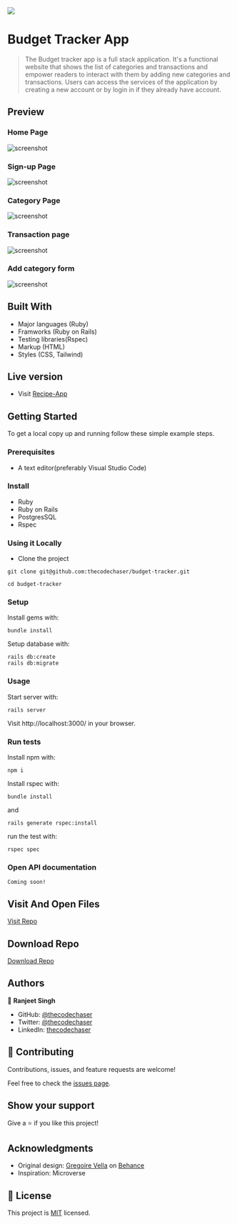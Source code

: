 ![](https://img.shields.io/badge/thecodechaser-blueviolet)

# Budget Tracker App

> The Budget tracker app is a full stack application. It's a functional website that shows the list of categories and transactions and empower readers to interact with them by adding new categories and transactions. Users can access the services of the application by creating a new account or by login in if they already have account.

## Preview

### Home Page

![screenshot](./app/assets/images/home-page.png)

### Sign-up Page

![screenshot](./app/assets/images/sign-up.png)

### Category Page

![screenshot](./app/assets/images/category-page.png)

### Transaction page

![screenshot](./app/assets/images/transaction-page.png)

### Add category form

![screenshot](./app/assets/images/new-category.png)

## Built With

- Major languages (Ruby)
- Framworks (Ruby on Rails)
- Testing libraries(Rspec)
- Markup (HTML)
- Styles (CSS, Tailwind)

## Live version

- Visit [Recipe-App](https://budget-tracker-thecodechaser.herokuapp.com/)

## Getting Started

To get a local copy up and running follow these simple example steps.

### Prerequisites
- A text editor(preferably Visual Studio Code)

### Install
- Ruby
- Ruby on Rails
- PostgresSQL
- Rspec

### Using it Locally

- Clone the project

```
git clone git@github.com:thecodechaser/budget-tracker.git

cd budget-tracker

```

### Setup

Install gems with:

```
bundle install
```

Setup database with:

```
rails db:create
rails db:migrate
```

### Usage

Start server with:

```
rails server
```

Visit http://localhost:3000/ in your browser.

### Run tests

Install npm with:

```
npm i
```

Install rspec with:

```
bundle install
```

and

```
rails generate rspec:install
```

run the test with:

```
rspec spec
```

### Open API documentation

```
Coming soon!
```


## Visit And Open Files

[Visit Repo](https://github.com/thecodechaser/budget-tracker)

## Download Repo

[Download Repo](https://github.com/thecodechaser/budget-tracker/archive/refs/heads/main.zip)


## Authors

👤 **Ranjeet Singh**

- GitHub: [@thecodechaser](https://github.com/thecodechaser)
- Twitter: [@thecodechaser](https://twitter.com/thecodechaser)
- LinkedIn: [thecodechaser](https://linkedin.com/in/thecodechaser)

## 🤝 Contributing

Contributions, issues, and feature requests are welcome!

Feel free to check the [issues page](https://github.com/thecodechaser/budget-tracker/issues).

## Show your support

Give a ⭐️ if you like this project!

## Acknowledgments

- Original design: [Gregoire Vella](https://www.behance.net/gregoirevella) on [Behance](https://www.behance.net/gallery/19759151/Snapscan-iOs-design-and-branding?tracking_source=)
- Inspiration: Microverse

## 📝 License

This project is [MIT](./LICENSE.md) licensed.
